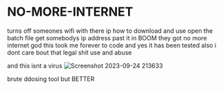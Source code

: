 # NO-MORE-INTERNET
turns off someones wifi with there ip
how to download and use open the batch file get somebodys ip address past it in BOOM they got no more internet god this took me forever to code and yes it has been tested also i dont care bout that legal shit use and abuse

and this isnt a virus ![Screenshot 2023-09-24 213633](https://github.com/sodaduhking/NO-MORE-INTERNET/assets/144399207/21a24f18-fef9-49d9-87d8-8901ff2ecd99)


brute ddosing tool but BETTER
